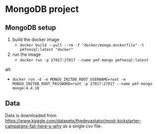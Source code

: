 # MongoDB project

## MongoDB setup

1. build the docker image
   - `docker build --pull --rm -f "docker/mongo.dockerfile" -t pmfnosql:latest "docker"`
2. run the image
   - `docker run -p 27017:27017 --name pmf-mongo pmfnosql:latest`

alt:

- `docker run -d -e MONGO_INITDB_ROOT_USERNAME=root -e MONGO_INITDB_ROOT_PASSWORD=root -p 27017:27017 --name pmf-mongo mongo:4.4.18`


<!-- mongo:5.0.14 -->
<!-- mongo:4.4.18 -->
## Data

Data is downloaded from https://www.kaggle.com/datasets/thedevastator/most-kickstarter-campaigns-fail-here-s-why
as a single csv file.

